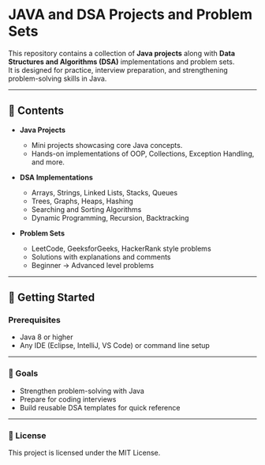 # JAVA and DSA Projects and Problem Sets

This repository contains a collection of **Java projects** along with **Data Structures and Algorithms (DSA)** implementations and problem sets.  
It is designed for practice, interview preparation, and strengthening problem-solving skills in Java.

---

## 📂 Contents

- **Java Projects**
  - Mini projects showcasing core Java concepts.
  - Hands-on implementations of OOP, Collections, Exception Handling, and more.

- **DSA Implementations**
  - Arrays, Strings, Linked Lists, Stacks, Queues
  - Trees, Graphs, Heaps, Hashing
  - Searching and Sorting Algorithms
  - Dynamic Programming, Recursion, Backtracking

- **Problem Sets**
  - LeetCode, GeeksforGeeks, HackerRank style problems
  - Solutions with explanations and comments
  - Beginner → Advanced level problems

---

## 🚀 Getting Started

### Prerequisites
- Java 8 or higher  
- Any IDE (Eclipse, IntelliJ, VS Code) or command line setup

---

### 🎯 Goals

- Strengthen problem-solving with Java
- Prepare for coding interviews
- Build reusable DSA templates for quick reference

---

### 📜 License
This project is licensed under the MIT License.
